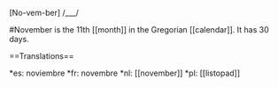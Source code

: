 [No-vem-ber] /___/

#November is the 11th [[month]] in the Gregorian [[calendar]]. It has 30 days.

==Translations==

*es: noviembre
*fr: novembre
*nl: [[november]]
*pl: [[listopad]]